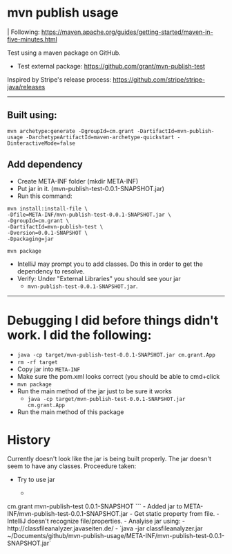 # mvn publish usage

| Following: https://maven.apache.org/guides/getting-started/maven-in-five-minutes.html

Test using a maven package on GitHub.
- Test external package: https://github.com/grant/mvn-publish-test

Inspired by Stripe's release process: https://github.com/stripe/stripe-java/releases

---

## Built using:
```
mvn archetype:generate -DgroupId=cm.grant -DartifactId=mvn-publish-usage -DarchetypeArtifactId=maven-archetype-quickstart -DinteractiveMode=false
```

## Add dependency
- Create META-INF folder (mkdir META-INF)
- Put jar in it. (mvn-publish-test-0.0.1-SNAPSHOT.jar)
- Run this command:

```
mvn install:install-file \
-Dfile=META-INF/mvn-publish-test-0.0.1-SNAPSHOT.jar \
-DgroupId=cm.grant \
-DartifactId=mvn-publish-test \
-Dversion=0.0.1-SNAPSHOT \
-Dpackaging=jar
```

`mvn package`

- IntelliJ may prompt you to add classes. Do this in order to get the dependency to resolve.
- Verify: Under "External Libraries" you should see your jar
  - `mvn-publish-test-0.0.1-SNAPSHOT.jar`.

---

# Debugging I did before things didn't work. I did the following:

- `java -cp target/mvn-publish-test-0.0.1-SNAPSHOT.jar cm.grant.App`
- `rm -rf target`
- Copy jar into `META-INF`
- Make sure the pom.xml looks correct (you should be able to cmd+click
- `mvn package`
- Run the main method of the jar just to be sure it works
  - `java -cp target/mvn-publish-test-0.0.1-SNAPSHOT.jar cm.grant.App`
- Run the main method of this package
 
# History

Currently doesn't look like the jar is being built properly. The jar doesn't seem to have any classes.
Proceedure taken:
- Try to use jar
  - ```xml
<dependency>
  <groupId>cm.grant</groupId>
  <artifactId>mvn-publish-test</artifactId>
  <version>0.0.1-SNAPSHOT</version>
</dependency>
  ```
  - Added jar to META-INF/mvn-publish-test-0.0.1-SNAPSHOT.jar
  - Get static property from file.
  - IntelliJ doesn't recognize file/properties.
- Analyise jar using:
  - http://classfileanalyzer.javaseiten.de/
  - `java -jar classfileanalyzer.jar ~/Documents/github/mvn-publish-usage/META-INF/mvn-publish-test-0.0.1-SNAPSHOT.jar`